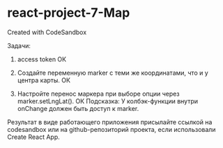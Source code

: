 # react-project-7-Map

Created with CodeSandbox

Задачи:

1. access token ОК

2. Создайте переменную marker с теми же координатами, что и у центра карты. ОК

3. Настройте перенос маркера при выборе опции через marker.setLngLat(). ОК
   Подсказка: У колбэк-функции внутри onChange должен быть доступ к marker.

Результат в виде работающего приложения присылайте ссылкой на codesandbox или на github-репозиторий проекта, если использовали Create React App.
